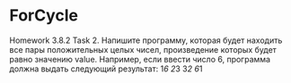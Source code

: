 # ForCycle
Homework 3.8.2
Task 2.
Напишите программу, которая будет находить все пары положительных целых чисел, произведение которых будет равно значению value. 
Например, если ввести число 6, программа должна выдать следующий результат:
1*6
2*3
3*2
6*1
